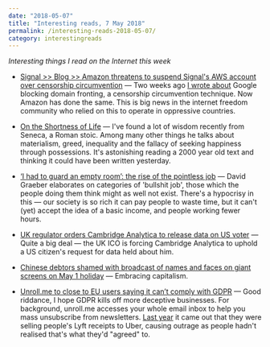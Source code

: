 ```yaml
---
date: "2018-05-07"
title: "Interesting reads, 7 May 2018"
permalink: /interesting-reads-2018-05-07/
category: interestingreads
---
```


*Interesting things I read on the Internet this week*

<!--more-->

- [Signal >> Blog >> Amazon threatens to suspend Signal's AWS account over censorship circumvention](https://signal.org/blog/looking-back-on-the-front/) — Two weeks ago [I wrote about](https://www.paulfurley.com/interesting-reads-2018-04-23/) Google blocking domain fronting, a censorship circumvention technique. Now Amazon has done the same. This is big news in the internet freedom community who relied on this to operate in oppressive countries.

- [On the Shortness of Life](https://www.goodreads.com/book/show/97412.On_the_Shortness_of_Life?from_search=true) — I've found a lot of wisdom recently from Seneca, a Roman stoic. Among many other things he talks about materialism, greed, inequality and the fallacy of seeking happiness through possessions. It's astonishing reading a 2000 year old text and thinking it could have been written yesterday.

- [‘I had to guard an empty room’: the rise of the pointless job](https://www.theguardian.com/money/2018/may/04/i-had-to-guard-an-empty-room-the-rise-of-the-pointless-job) — David Graeber elaborates on categories of 'bullshit job', those which the people doing them think might as well not exist. There's a hypocrisy in this — our society is so rich it can pay people to waste time, but it can't (yet) accept the idea of a basic income, and people working fewer hours.

- [UK regulator orders Cambridge Analytica to release data on US voter](https://www.theguardian.com/uk-news/2018/may/05/cambridge-analytica-uk-regulator-release-data-us-voter-david-carroll) — Quite a big deal — the UK ICO is forcing Cambridge Analytica to uphold a US citizen's request for data held about him.

- [Chinese debtors shamed with broadcast of names and faces on giant screens on May 1 holiday](http://m.scmp.com/news/china/society/article/2144690/chinese-debtors-shamed-broadcast-names-and-faces-giant-screens) — Embracing capitalism.

- [Unroll.me to close to EU users saying it can’t comply with GDPR](https://techcrunch.com/2018/05/05/unroll-me-to-close-to-eu-users-saying-it-cant-comply-with-gdpr/) — Good riddance, I hope GDPR kills off more deceptive businesses. For background, unroll.me accesses your whole email inbox to help you mass unsubscribe from newsletters. [Last year](https://www.nytimes.com/2017/04/24/technology/personal-data-firm-slice-unroll-me-backlash-uber.html) it came out that they were selling people's Lyft receipts to Uber, causing outrage as people hadn't realised that's what they'd "agreed" to.

